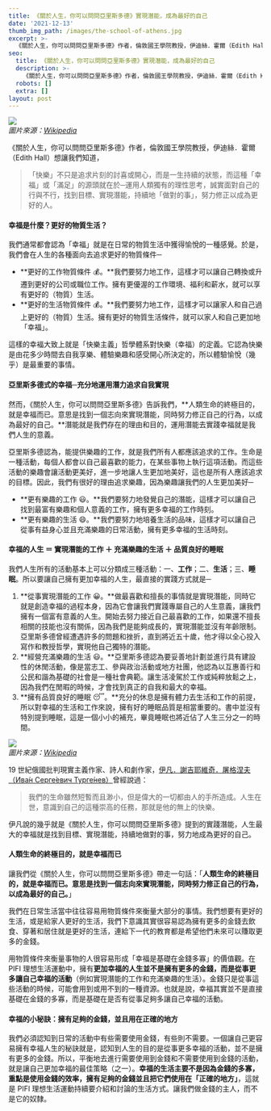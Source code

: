 ```yaml
---
title: 《關於人生，你可以問問亞里斯多德》實現潛能，成為最好的自己
date: '2021-12-13'
thumb_img_path: /images/the-school-of-athens.jpg
excerpt: >-
  《關於人生，你可以問問亞里斯多德》作者，倫敦國王學院教授，伊迪絲．霍爾（Edith Hall）想讓我們知道，「快樂」不只是追求片刻的討喜或開心，而是一生持續的狀態，而這種「幸福」或「滿足」的源頭就在於─運用人類獨有的理性思考，誠實面對自己的行與不行，找到目標、實現潛能，持續地「做對的事」，努力修正以成為更好的人。
seo:
  title: 《關於人生，你可以問問亞里斯多德》實現潛能，成為最好的自己
  description: >-
    《關於人生，你可以問問亞里斯多德》作者，倫敦國王學院教授，伊迪絲．霍爾（Edith Hall）想讓我們知道，「快樂」不只是追求片刻的討喜或開心，而是一生持續的狀態，而這種「幸福」或「滿足」的源頭就在於─運用人類獨有的理性思考，誠實面對自己的行與不行，找到目標、實現潛能，持續地「做對的事」，努力修正以成為更好的人。
  robots: []
  extra: []
layout: post
---
```

![](/images/the-school-of-athens.jpg)  
*圖片來源：[Wikipedia](https://en.wikipedia.org/wiki/File:%22The_School_of_Athens%22_by_Raffaello_Sanzio_da_Urbino.jpg)*

《關於人生，你可以問問亞里斯多德》作者，倫敦國王學院教授，伊迪絲．霍爾（Edith Hall）想讓我們知道，

> 「快樂」不只是追求片刻的討喜或開心，而是一生持續的狀態，而這種「幸福」或「滿足」的源頭就在於─運用人類獨有的理性思考，誠實面對自己的行與不行，找到目標、實現潛能，持續地「做對的事」，努力修正以成為更好的人。

#### 幸福是什麼？更好的物質生活？

我們通常都會認為「幸福」就是在日常的物質生活中獲得愉悅的一種感覺。於是，我們會在人生的各種面向去追求更好的物質條件─

* **更好的工作物質條件 💰。**我們要努力地工作，這樣才可以讓自己轉換或升遷到更好的公司或職位工作。擁有更優渥的工作環境、福利和薪水，就可以享有更好的（物質）生活。
* **更好的生活物質條件 💰。**我們要努力地工作，這樣才可以讓家人和自己過上更好的（物質）生活。擁有更好的物質生活條件，就可以家人和自己更加地「幸福」。

這樣的幸褔大致上就是「快樂主義」哲學體系對快樂（幸福）的定義。它認為快樂是由花多少時間去自我享樂、體驗樂趣和感受開心所決定的，所以體驗愉悅（幾乎）是最重要的事情。

#### 亞里斯多德式的幸福─充分地運用潛力追求自我實現

然而，《關於人生，你可以問問亞里斯多德》告訴我們，**人類生命的終極目的，就是幸福而已。意思是找到一個志向來實現潛能，同時努力修正自己的行為，以成為最好的自己。**潛能就是我們存在的理由和目的，運用潛能去實踐幸福就是我們人生的意義。

亞里斯多德認為，能提供樂趣的工作，就是我們所有人都應該追求的工作。生命是一種活動，每個人都會以自己最喜歡的能力，在某些事物上執行這項活動。而這些活動的樂趣會讓活動更美好，進一步地讓人生更加地美好，這也是所有人應該追求的目標。因此，我們有很好的理由追求樂趣，因為樂趣讓我們的人生更加美好─

* **更有樂趣的工作 😃。**我們要努力地發覺自己的潛能，這樣才可以讓自己找到最富有樂趣和個人意義的工作，擁有更多幸福的工作時刻。
* **更有樂趣的生活 😄。**我們要努力地培養生活的品味，這樣才可以讓自己從事有益身心並且充滿樂趣的日常活動，擁有更多幸福的生活時刻。

#### 幸福的人生 ＝ 實現潛能的工作 ＋ 充滿樂趣的生活 ＋ 品質良好的睡眠

我們人生所有的活動基本上可以分類成三種活動：一、**工作**；二、**生活**；三、**睡眠**。所以要讓自己擁有更加幸福的人生，最直接的實踐方式就是─

1. **從事實現潛能的工作 😀。**做最喜歡和擅長的事情就是實現潛能，同時它就是創造幸福的過程本身，因為它會讓我們實踐專屬自己的人生意義，讓我們擁有一個富有意義的人生。開始去努力接近自己最喜歡的工作，如果還不擅長相關的技能也沒有關係，因為我們是能夠成長的，實現潛能並沒有年齡限制。亞里斯多德曾經遭遇許多的問題和挫折，直到將近五十歲，他才得以全心投入寫作和教授哲學，實現他自己獨特的潛能。
2. **經營充滿樂趣的生活 😃。**亞里斯多德認為要妥善地計劃並進行具有建設性的休閒活動，像是當志工、參與政治活動或地方社團，他認為以互惠善行和公民和諧為基礎的社會是一種社會典範。讓生活凌駕於工作或純粹放鬆之上，因為我們在閒暇的時候，才會找到真正的自我和最大的幸福。
3. **擁有品質良好的睡眠 😴。**充分的休息是擁有體力去生活和工作的前提，所以對幸福的生活和工作來說，擁有好的睡眠品質是相當重要的。書中並沒有特別提到睡眠，這是一個小小的補充，畢竟睡眠也將近佔了人生三分之一的時間。

![](/images/ivan-turgenev.jpg)  
*圖片來源：[Wikipedia](https://commons.wikimedia.org/wiki/File:Turgenev_Perov_scanned.JPG)*

19 世紀俄國批判現實主義作家、詩人和劇作家，[伊凡．謝吉耶維奇．屠格涅夫（Ива́н Серге́евич Турге́нев）](https://zh.wikipedia.org/wiki/伊万·谢尔盖耶维奇·屠格涅夫)曾經說過：

> 我們的生命雖然短暫而且渺小，但是偉大的一切都由人的手所造成。人生在世，意識到自己的這種崇高的任務，那就是他的無上的快樂。

伊凡說的幾乎就是《關於人生，你可以問問亞里斯多德》提到的實踐潛能，人生最大的幸福就是找到目標、實現潛能，持續地做對的事，努力地成為更好的自己。

#### 人類生命的終極目的，就是幸福而已

讓我們從《關於人生，你可以問問亞里斯多德》帶走一句話：「**人類生命的終極目的，就是幸福而已。意思是找到一個志向來實現潛能，同時努力修正自己的行為，以成為最好的自己。**」

我們在日常生活當中往往容易用物質條件來衡量大部分的事情。我們想要有更好的生活，或是給家人更好的生活，我們下意識其實很容易認為擁有更多的金錢去飲食、穿著和居住就是更好的生活，連給下一代的教育都是希望他們未來可以賺取更多的金錢。

用物質條件來衡量事物的人很容易形成「幸福是基礎在金錢多寡」的價值觀。在 PIFI 理想生活運動中，擁有**更加幸福的人生並不是擁有更多的金錢，而是從事更多讓自己幸福的活動**（例如實現潛能的工作和充滿樂趣的生活）。金錢只是從事這些活動的時候，可能會用到或用不到的一種資源。也就是說，幸福其實並不是直接基礎在金錢的多寡，而是基礎在是否有從事足夠多讓自己幸福的活動。

#### 幸福的小秘訣：擁有足夠的金錢，並且用在正確的地方

我們必須認知到日常的活動中有些需要使用金錢，有些則不需要。一個讓自己更容易擁有幸福人生的秘訣就是，認知到人生的目的是從事更多幸福的活動，並不是擁有更多的金錢。所以，平衡地去進行需要使用到金錢和不需要使用到金錢的活動，就是讓自己更加幸福的最佳策略（之一）。**幸福的生活主要不是因為金錢的多寡，重點是使用金錢的效率，擁有足夠的金錢並且把它們使用在「正確的地方」**，這就是 PIFI 理想生活運動持續要介紹和討論的生活方式。讓我們做金錢的主人，而不是它的奴隸。
